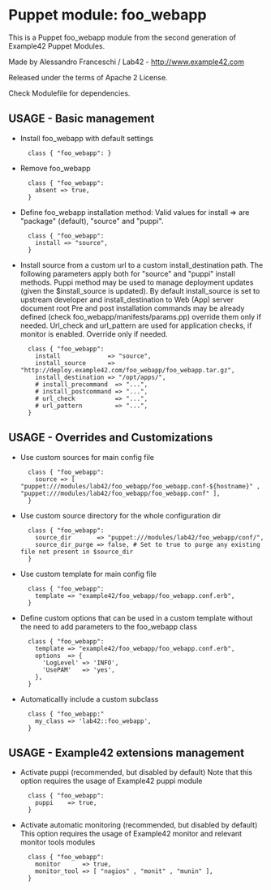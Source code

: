 # Puppet module: foo_webapp

This is a Puppet foo_webapp module from the second generation of Example42 Puppet Modules.

Made by Alessandro Franceschi / Lab42 - http://www.example42.com

Released under the terms of Apache 2 License.

Check Modulefile for dependencies.

## USAGE - Basic management
* Install foo_webapp with default settings

        class { "foo_webapp": }

* Remove foo_webapp

        class { "foo_webapp":
          absent => true,
        }

* Define foo_webapp installation method: Valid values for install => are "package" (default), "source" and "puppi".

        class { "foo_webapp":
          install => "source",
        }

* Install source from a custom url to a custom install_destination path.
  The following parameters apply both for "source" and "puppi" install methods.
  Puppi method may be used to manage deployment updates (given the $install_source is updated).
  By default install_source is set to upstream developer and install_destination to Web (App) server document root
  Pre and post installation commands may be already defined (check foo_webapp/manifests/params.pp) override them only if needed.
  Url_check and url_pattern are used for application checks, if monitor is enabled. Override only if needed.

        class { "foo_webapp":
          install             => "source",
          install_source      => "http://deploy.example42.com/foo_webapp/foo_webapp.tar.gz",
          install_destination => "/opt/apps/",
          # install_precommand  => "...",
          # install_postcommand => "...",
          # url_check           => "...",
          # url_pattern         => "...",
        }



## USAGE - Overrides and Customizations
* Use custom sources for main config file 

        class { "foo_webapp":
          source => [ "puppet:///modules/lab42/foo_webapp/foo_webapp.conf-${hostname}" , "puppet:///modules/lab42/foo_webapp/foo_webapp.conf" ], 
        }

* Use custom source directory for the whole configuration dir

        class { "foo_webapp":
          source_dir       => "puppet:///modules/lab42/foo_webapp/conf/",
          source_dir_purge => false, # Set to true to purge any existing file not present in $source_dir
        }

* Use custom template for main config file 

        class { "foo_webapp":
          template => "example42/foo_webapp/foo_webapp.conf.erb",      
        }

* Define custom options that can be used in a custom template without the
  need to add parameters to the foo_webapp class

        class { "foo_webapp":
          template => "example42/foo_webapp/foo_webapp.conf.erb",    
          options  => {
            'LogLevel' => 'INFO',
            'UsePAM'   => 'yes',
          },
        }

* Automaticallly include a custom subclass

        class { "foo_webapp:"
          my_class => 'lab42::foo_webapp',
        }


## USAGE - Example42 extensions management 
* Activate puppi (recommended, but disabled by default)
  Note that this option requires the usage of Example42 puppi module

        class { "foo_webapp": 
          puppi    => true,
        }

* Activate automatic monitoring (recommended, but disabled by default)
  This option requires the usage of Example42 monitor and relevant monitor tools modules

        class { "foo_webapp":
          monitor      => true,
          monitor_tool => [ "nagios" , "monit" , "munin" ],
        }

